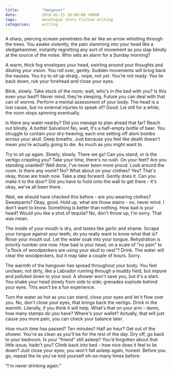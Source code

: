 ```yaml
---
title:          "Hangover"
date:           2016-02-15 10:00:00 +0000
tags:           monologue story fiction writing
categories:     writing
---
```


A sharp, piercing scream penetrates the air like an arrow whistling through the trees. You awake violently, the pain slamming into your head like a sledgehammer, instantly regretting any sort of movement as you slap blindly at the source of the noise. Who sets an alarm for a Sunday morning?

<!-- Read More -->

A warm, thick fog envelopes your head, swirling around your thoughts and diluting your vision. You roll over, gently. Sudden movements will bring back the nausea. You try to sit up straig.. nope, not yet. You're not ready. You lie back down, rub your forehead and close your eyes.

Blink, slowly. Take stock of the room; wait, who's in the bed with you? Is this even your bed?! Never mind, they're sleeping. Future you can deal with that can of worms. Perform a mental assessment of your body. The head is a lost cause, but no external injuries to speak of? Good. Lie still for a while; the room stops spinning eventually.

Is there any water nearby? Did you manage to plan ahead that far? Reach out blindly. A bottle! Salvation! No, wait, it's a half-empty bottle of beer. You struggle to contain your dry-heaving; each one setting off atom bombs across your skull. Deep breaths. Just because you feel like death doesn't mean you're actually going to die. As much as you might want to. 

Try to sit up again. Slowly, slowly. There we go! Can you stand, or is the vertigo crippling you? Take your time, there's no rush. On your feet? Are you standing unaided? Well done, I've never been more proud. Look around the room. Is there any vomit? No? What about on your clothes? Yes? That's okay, those are trash now. Take a step forward. Gently does it. Can you make it to the door? Did you have to hold onto the wall to get there - it's okay, we've all been there.

Wait, we should have checked this before - are you wearing clothes? Sweatpants? Okay, good. Hold up, what are those stains - no, never mind. I don't want to know. Something is better than nothing. How bad is your head? Would you like a shot of tequila? No, don't throw up, I'm sorry. That was mean.

The inside of your mouth is dry, and tastes like garlic and shame. Scrape your tongue against your teeth; do you really want to know what that is? Rinse your mouth out. Let the water soak into your tongue. Rehydration is priority number one now. How bad is your head, on a scale of "no pain" to "a flock of woodpeckers are using your skull to nest"? Drink. The water will clear the woodpeckers, but it may take a couple of hours. Sorry.

The warmth of the hangover has spread throughout your body. You feel unclean; not dirty, like a Labrador running through a muddy field, but impure and polluted down to your soul. A shower won't save you, but it's a start. You shake your head slowly from side to side; grenades explode behind your eyes. This won't be a fun experience.

Turn the water as hot as you can stand, close your eyes and let it flow over you. No, don't close your eyes, that brings back the vertigo. Drink in the warmth. Literally, if you think it will help. What's that on your arm - damn, how many stamps do you have? Where's your wallet? Actually, that will just cause you more pain, you can check your balance later.

How much time has passed? Ten minutes? Half an hour? Get out of the shower. You're as clean as you'll be for the rest of the day. Dry off, go back to your bedroom. Is your "friend" still asleep? You'd forgotten about that little issue, hadn't you? Climb back into bed - how nice does it feel to lie down? Just close your eyes; you won't fall asleep again, honest. Before you go, repeat the lie you've told yourself oh-so-many times before:

"I'm never drinking again."